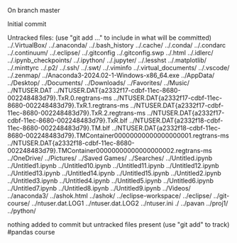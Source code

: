On branch master

Initial commit

Untracked files:
  (use "git add <file>..." to include in what will be committed)
	../.VirtualBox/
	../.anaconda/
	../.bash_history
	../.cache/
	../.conda/
	../.condarc
	../.continuum/
	../.eclipse/
	../.gitconfig
	../.gitconfig.swp
	../.html
	../.idlerc/
	../.ipynb_checkpoints/
	../.ipython/
	../.jupyter/
	../.lesshst
	../.matplotlib/
	../.minttyrc
	../.p2/
	../.ssh/
	../.swt/
	../.viminfo
	../.virtual_documents/
	../.vscode/
	../.zenmap/
	../Anaconda3-2024.02-1-Windows-x86_64.exe
	../AppData/
	../Desktop/
	../Documents/
	../Downloads/
	../Favorites/
	../Music/
	../NTUSER.DAT
	../NTUSER.DAT{a2332f17-cdbf-11ec-8680-002248483d79}.TxR.0.regtrans-ms
	../NTUSER.DAT{a2332f17-cdbf-11ec-8680-002248483d79}.TxR.1.regtrans-ms
	../NTUSER.DAT{a2332f17-cdbf-11ec-8680-002248483d79}.TxR.2.regtrans-ms
	../NTUSER.DAT{a2332f17-cdbf-11ec-8680-002248483d79}.TxR.blf
	../NTUSER.DAT{a2332f18-cdbf-11ec-8680-002248483d79}.TM.blf
	../NTUSER.DAT{a2332f18-cdbf-11ec-8680-002248483d79}.TMContainer00000000000000000001.regtrans-ms
	../NTUSER.DAT{a2332f18-cdbf-11ec-8680-002248483d79}.TMContainer00000000000000000002.regtrans-ms
	../OneDrive/
	../Pictures/
	../Saved Games/
	../Searches/
	../Untitled.ipynb
	../Untitled1.ipynb
	../Untitled10.ipynb
	../Untitled11.ipynb
	../Untitled12.ipynb
	../Untitled13.ipynb
	../Untitled14.ipynb
	../Untitled15.ipynb
	../Untitled2.ipynb
	../Untitled3.ipynb
	../Untitled4.ipynb
	../Untitled5.ipynb
	../Untitled6.ipynb
	../Untitled7.ipynb
	../Untitled8.ipynb
	../Untitled9.ipynb
	../Videos/
	../anaconda3/
	../ashok.html
	../ashok/
	../eclipse-workspace/
	../eclipse/
	../git-course/
	../ntuser.dat.LOG1
	../ntuser.dat.LOG2
	../ntuser.ini
	./
	../pavan
	../proj1/
	../python/

nothing added to commit but untracked files present (use "git add" to track)
#pandas course
